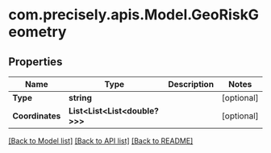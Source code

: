 # com.precisely.apis.Model.GeoRiskGeometry
## Properties

Name | Type | Description | Notes
------------ | ------------- | ------------- | -------------
**Type** | **string** |  | [optional] 
**Coordinates** | **List&lt;List&lt;List&lt;double?&gt;&gt;&gt;** |  | [optional] 

[[Back to Model list]](../README.md#documentation-for-models) [[Back to API list]](../README.md#documentation-for-api-endpoints) [[Back to README]](../README.md)


